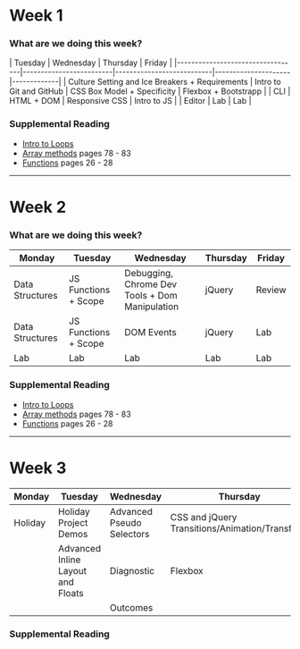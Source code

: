 # Week 1

### What are we doing this week?

| Tuesday                 | Wednesday                 | Thursday            | Friday      |
|----------------------------------|-------------------------|---------------------------|---------------------|-------------|
| Culture Setting and Ice Breakers + Requirements | Intro to Git and GitHub | CSS Box Model + Specificity | Flexbox + Bootstrapp |
| CLI            | HTML + DOM             | Responsive CSS                |  Intro to JS            |
| Editor                     | Lab           | Lab              |

### Supplemental Reading
- [Intro to Loops](https://www.teamten.com/lawrence/programming/intro/intro8.html)
- [Array methods](http://bdcampbell.net/javascript/book/javascript_the_good_parts.pdf) pages 78 - 83
- [Functions](http://bdcampbell.net/javascript/book/javascript_the_good_parts.pdf) pages 26 - 28

---
# Week 2

### What are we doing this week?

| Monday                | Tuesday                    | Wednesday            | Thursday        | Friday      |
|-----------------------|----------------------------|----------------------|-----------------|-------------|
| Data Structures      | JS Functions + Scope  | Debugging, Chrome Dev Tools + Dom Manipulation | jQuery         | Review |
| Data Structures | JS Functions + Scope | DOM Events           | jQuery | Lab         |
| Lab     | Lab                   | Lab             | Lab     |   Lab          |

### Supplemental Reading
- [Intro to Loops](https://www.teamten.com/lawrence/programming/intro/intro8.html)
- [Array methods](http://bdcampbell.net/javascript/book/javascript_the_good_parts.pdf) pages 78 - 83
- [Functions](http://bdcampbell.net/javascript/book/javascript_the_good_parts.pdf) pages 26 - 28

---

# Week 3

| Monday                            | Tuesday               | Wednesday                    | Thursday                                        | Friday               |
|-----------------------------------|-----------------------|------------------------------|-------------------------------------------------|----------------------|
| Holiday                           | Holiday Project Demos | Advanced Pseudo Selectors    |CSS and jQuery Transitions/Animation/Transform   |Fonts and Responsive Design  |
|                                   |Advanced Inline Layout and Floats     | Diagnostic    |Flexbox                                          |Project Management, User stories, GitHub Issues|
|                                   |                       | Outcomes                     |                                                 |Project Intro |


### Supplemental Reading
